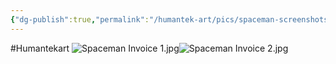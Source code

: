 ```yaml
---
{"dg-publish":true,"permalink":"/humantek-art/pics/spaceman-screenshots/spaceman-invoice/"}
---
```


#Humantekart 
![Spaceman Invoice 1.jpg](/img/user/Humantek%20art/Pics/Spaceman%20Screenshots/Spaceman%20Invoice%201.jpg)![Spaceman Invoice 2.jpg](/img/user/Humantek%20art/Pics/Spaceman%20Screenshots/Spaceman%20Invoice%202.jpg)